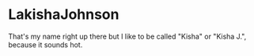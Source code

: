 # LakishaJohnson
That's my name right up there but I like to be called "Kisha" or "Kisha J.", because it sounds hot. 
